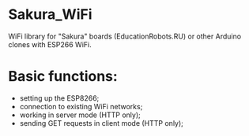 # Sakura_WiFi
WiFi library for "Sakura" boards (EducationRobots.RU) or other Arduino clones with ESP266 WiFi.

# Basic functions:
 - setting up the ESP8266;
 - connection to existing WiFi networks;
 - working in server mode (HTTP only);
 - sending GET requests in client mode (HTTP only);
